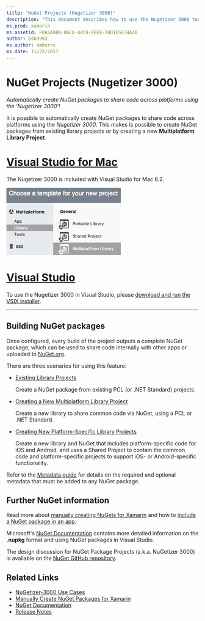 ```yaml
---
title: "NuGet Projects (Nugetizer 3000)"
description: "This document describes how to use the Nugetizer 3000 tool to automatically create NuGet packages to share code across platforms."
ms.prod: xamarin
ms.assetid: F0A5A9BB-86CD-44C9-8EE8-74D1E5E74A30
author: asb3993
ms.author: amburns
ms.date: 11/22/2017
---
```


# NuGet Projects (Nugetizer 3000)

_Automatically create NuGet packages to share code across platforms using the 'Nugetizer 3000'!_

It is possible to automatically create NuGet packages to share code across platforms using the _Nugetizer 3000_. This makes is possible to create NuGet packages from existing library projects or by creating a new **Multiplatform Library Project**.

# [Visual Studio for Mac](#tab/vsmac)

The Nugetizer 3000 is included with Visual Studio for Mac 6.2.

[![](images/mulitplatform-library-sml.png "Create new Multiplatform Library window")](images/mulitplatform-library.png#lightbox)

# [Visual Studio](#tab/vswin)

To use the Nugetizer 3000 in Visual Studio, please [download and run the VSIX installer](http://bit.ly/nugetizer-2017).

-----

## Building NuGet packages

Once configured, every build of the project outputs a complete NuGet package, which
can be used to share code internally with other apps or uploaded to [NuGet.org](https://www.nuget.org).

There are three scenarios for using this feature:

- [Existing Library Projects](existing-library.md)

  Create a NuGet package from existing PCL (or .NET Standard) projects.

- [Creating a New Multiplatform Library Project](single-codebase.md)

  Create a new library to share common code via NuGet, using a PCL or .NET Standard.

- [Creating New Platform-Specific Library Projects](platform-specific.md)

  Create a new library and NuGet that includes platform-specific code for iOS and Android, and uses a Shared Project to contain the common code and platform-specific projects to support iOS- or Android-specific functionality.

Refer to the [Metadata guide](metadata.md) for details on the required and optional metadata
that must be added to any NuGet package.


## Further NuGet information

Read more about [manually creating NuGets for Xamarin](~/cross-platform/app-fundamentals/nuget-manual.md)
and how to [include a NuGet package in an app](https://docs.microsoft.com/visualstudio/mac/nuget-walkthrough).

Microsoft's [NuGet Documentation](https://docs.microsoft.com/nuget/) contains more
detailed information on the **.nupkg** format and using NuGet packages in Visual Studio.

The  design discussion for NuGet Package Projects (a.k.a. NuGetizer 3000) is available
on the [NuGet GitHub repository](https://github.com/NuGet/Home/wiki/NuGetizer-3000).


## Related Links

- [NuGetizer-3000 Use Cases](https://github.com/NuGet/Home/wiki/NuGetizer-Core-Scenarios)
- [Manually Create NuGet Packages for Xamarin](~/cross-platform/app-fundamentals/nuget-manual.md)
- [NuGet Documentation](https://docs.microsoft.com/nuget/)
- [Release Notes](https://developer.xamarin.com/releases/studio/xamarin.studio_6.2/xamarin.studio_6.2/#NuGetizer_3000)

